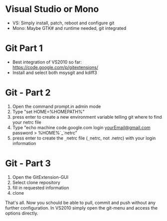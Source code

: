 # Visual Studio or Mono #

  * VS: Simply install, patch, reboot and configure git
  * Mono: Maybe GTK# and runtime needed, git integrated

# Git Part 1 #
  * Best integration of VS2010 so far: https://code.google.com/p/gitextensions/
  * Install and select both msysgit and kdiff3

# Git - Part 2 #

  1. Open the command prompt.in admin mode
  1. Type "set HOME=%HOMEPATH%"
  1. press enter to create a new environment variable telling git where to find your netrc file
  1. Type "echo machine code.google.com login yourEmail@gmail.com password > %HOME%\`_`netrc"
  1. press enter to create the `_`netrc file (`_`netrc, not .netrc) with your login information

# Git - Part 3 #
  1. Open the GitExtension-GUI
  1. Select clone repository
  1. fill in requested information
  1. clone

That's all. Now you schould be able to pull, commit and push without any further configuration. In VS2010 simply open the git-menu and access the options directly.